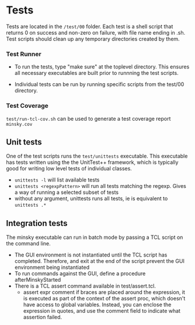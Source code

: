 # Tests

Tests are located in the `/test/00` folder. Each test is a shell script that returns 0 on success and non-zero on failure, with file name ending in .sh. Test scripts should clean up any temporary directories created by them.

### Test Runner

- To run the tests, type "make sure" at the toplevel directory. This ensures all necessary executables are built prior to runnning the test scripts.

- Individual tests can be run by running specific scripts from the test/00 directory.

### Test Coverage

`test/run-tcl-cov.sh` can be used to generate a test coverage report `minsky.cov`

## Unit tests

One of the test scripts runs the `test/unittests` executable. This executable has tests written using the the UnitTest++ framework, which is typically good for writing low level tests of individual classes.

- `unittests -l` will list available tests
- `unittests <regexpPattern>` will run all tests matching the regexp. Gives a way of running a selected subset of tests
- without any argument, unittests runs all tests, ie is equivalent to `unittests .*`

## Integration tests

The minsky executable can run in batch mode by passing a TCL script on the command line.
- The GUI environment is not instantiated until the TCL script has completed. Therefore, and exit at the end of the script prevent the GUI environment being instantiated
- To run commands against the GUI, define a procedure afterMinskyStarted
- There is a TCL assert command available in test/assert.tcl.
   - assert expr comment
       if braces are placed around the expression, it is executed as part of the context of the assert proc, which doesn't have access to global variables. Instead, you can enclose the expression in quotes, and use the comment field to indicate what assertion failed.

